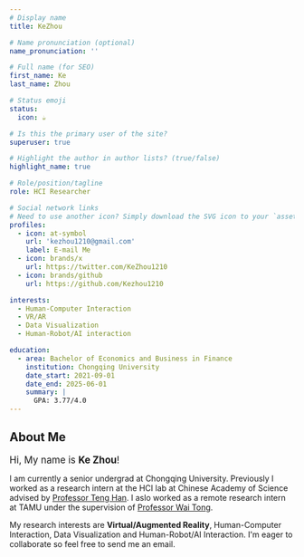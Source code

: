 ```yaml
---
# Display name
title: KeZhou

# Name pronunciation (optional)
name_pronunciation: ''

# Full name (for SEO)
first_name: Ke
last_name: Zhou

# Status emoji
status:
  icon: ☕️

# Is this the primary user of the site?
superuser: true

# Highlight the author in author lists? (true/false)
highlight_name: true

# Role/position/tagline
role: HCI Researcher

# Social network links
# Need to use another icon? Simply download the SVG icon to your `assets/media/icons/` folder.
profiles:
  - icon: at-symbol
    url: 'kezhou1210@gmail.com'
    label: E-mail Me
  - icon: brands/x
    url: https://twitter.com/KeZhou1210
  - icon: brands/github
    url: https://github.com/Kezhou1210

interests:
  - Human-Computer Interaction
  - VR/AR
  - Data Visualization
  - Human-Robot/AI interaction

education:
  - area: Bachelor of Economics and Business in Finance
    institution: Chongqing University
    date_start: 2021-09-01
    date_end: 2025-06-01
    summary: |
      GPA: 3.77/4.0
---
```

## About Me
<big>Hi, My name is **Ke Zhou**!</big>

I am currently a senior undergrad at Chongqing University. Previously I worked as a research intern at the HCI lab at Chinese Academy of Science advised by [Professor Teng Han](https://people.ucas.ac.cn/~tenghan). I aslo worked as a remote research intern at TAMU under the supervision of [Professor Wai Tong](https://wtong2017.github.io/).

My research interests are **Virtual/Augmented Reality**, Human-Computer Interaction, Data Visualization and Human-Robot/AI Interaction. I'm eager to collaborate so feel free to send me an email. 
